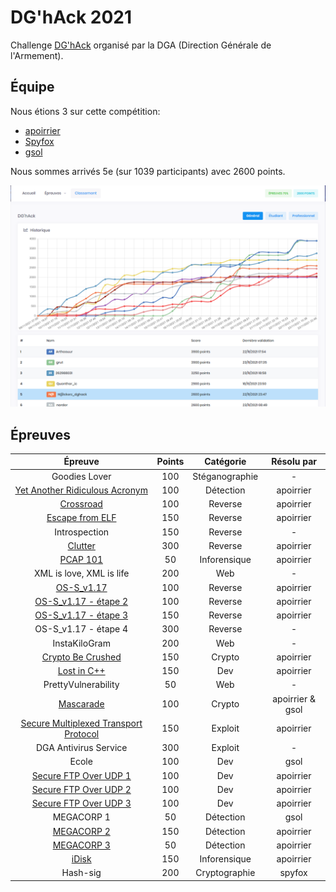 # DG'hAck 2021

Challenge [DG'hAck](https://www.dghack.fr/) organisé par la DGA (Direction Générale de l'Armement). 

## Équipe

Nous étions 3 sur cette compétition:
- [apoirrier](https://github.com/apoirrier)
- [Spyfox](https://github.com/leoHeidel)
- [gsol](guillaume.solignac@epfl.ch)

Nous sommes arrivés 5e (sur 1039 participants) avec 2600 points.

![scoreboard](images/scoreboard.png)

## Épreuves

| Épreuve | Points | Catégorie | Résolu par |
|:-------:|:------:|:---------:|:----------:|
| Goodies Lover | 100 | Stéganographie | - |
| [Yet Another Ridiculous Acronym](Détection/YARA.md) | 100 | Détection | apoirrier |
| [Crossroad](Reverse/Crossroad.md) | 100 | Reverse | apoirrier |
| [Escape from ELF](Reverse/Escape.md) | 150 | Reverse | apoirrier |
| Introspection | 150 | Reverse | - |
| [Clutter](Reverse/Clutter.md) | 300 | Reverse | apoirrier |
| [PCAP 101](Inforensique/PCAP.md) | 50 | Inforensique | apoirrier |
| XML is love, XML is life | 200 | Web | - |
| [OS-S_v1.17](Reverse/OSS117.md) | 100 | Reverse | apoirrier |
| [OS-S_v1.17 - étape 2](Reverse/OSS117.md#part-2) | 100 | Reverse | apoirrier |
| [OS-S_v1.17 - étape 3](Reverse/OSS117.md#part-3) | 150 | Reverse | apoirrier |
| OS-S_v1.17 - étape 4 | 300 | Reverse | - |
| InstaKiloGram | 200 | Web | - |
| [Crypto Be Crushed](Crypto/CBC.md) | 150 | Crypto | apoirrier |
| [Lost in C++](Dev/Lost.md) | 150 | Dev | apoirrier |
| PrettyVulnerability | 50 | Web | - |
| [Mascarade](Crypto/Mascarade.md) | 100 | Crypto | apoirrier & gsol |
| [Secure Multiplexed Transport Protocol](Exploit/SMTP.md) | 150 | Exploit | apoirrier |
| DGA Antivirus Service | 300 | Exploit | - |
| Ecole | 100 | Dev | gsol |
| [Secure FTP Over UDP 1](Dev/FTP.md) | 100 | Dev | apoirrier |
| [Secure FTP Over UDP 2](Dev/FTP.md) | 100 | Dev | apoirrier |
| [Secure FTP Over UDP 3](Dev/FTP.md) | 100 | Dev | apoirrier |
| MEGACORP 1 | 50 | Détection | gsol |
| [MEGACORP 2](Détection/MEGACORP.md#part-2) | 150 | Détection | apoirrier |
| [MEGACORP 3](Détection/MEGACORP.md#part-3) | 50 | Détection | apoirrier |
| [iDisk](Inforensique/iDisk.md) | 150 | Inforensique | apoirrier |
| Hash-sig | 200 | Cryptographie | spyfox |
